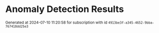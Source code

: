 # Anomaly Detection Results


<sup>Generated at 2024-07-10 11:20:58 for subscription with id `4913be3f-a345-4652-9bba-767418dd25e3`</sup>
